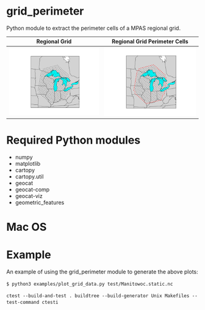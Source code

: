 # grid_perimeter

Python module to extract the perimeter cells of a MPAS regional grid.

Regional Grid | Regional Grid Perimeter Cells
:---------:|:-----------:
![](doc/regional_grid.png) | ![](doc/regional_grid_perimeter.png)

# Required Python modules
- numpy
- matplotlib
- cartopy
- cartopy.util
- geocat
- geocat-comp
- geocat-viz
- geometric_features

# Mac OS


# Example

An example of using the grid_perimeter module to generate the above plots:


```$ python3 examples/plot_grid_data.py test/Manitowoc.static.nc```


```ctest --build-and-test . buildtree --build-generator Unix Makefiles --test-command ctesti```
